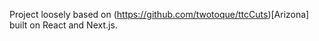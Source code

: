 Project loosely based on (https://github.com/twotoque/ttcCuts)[Arizona] built on React and Next.js. 
